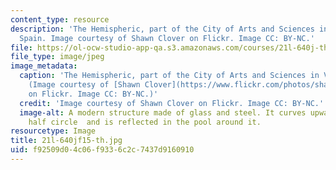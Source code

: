 ```yaml
---
content_type: resource
description: 'The Hemispheric, part of the City of Arts and Sciences in Valenica,
  Spain. Image courtesy of Shawn Clover on Flickr. Image CC: BY-NC.'
file: https://ol-ocw-studio-app-qa.s3.amazonaws.com/courses/21l-640j-the-new-spain-1977-present-fall-2015/f92509d04c06f9336c2c7437d9160910_21l-640jf15-th.jpg
file_type: image/jpeg
image_metadata:
  caption: 'The Hemispheric, part of the City of Arts and Sciences in Valenica, Spain.
    (Image courtesy of [Shawn Clover](https://www.flickr.com/photos/shawnclover/15269822642/sizes/l)
    on Flickr. Image CC: BY-NC.)'
  credit: 'Image courtesy of Shawn Clover on Flickr. Image CC: BY-NC.'
  image-alt: A modern structure made of glass and steel. It curves upwards into a
    half circle  and is reflected in the pool around it.
resourcetype: Image
title: 21l-640jf15-th.jpg
uid: f92509d0-4c06-f933-6c2c-7437d9160910
---
```


